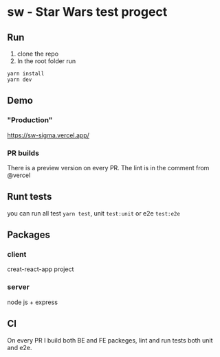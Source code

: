 # sw - Star Wars test progect

## Run

1. clone the repo
2. In the root folder run

```
yarn install
yarn dev
```

## Demo

### "Production"

https://sw-sigma.vercel.app/

### PR builds

There is a preview version on every PR. The lint is in the comment from @vercel

## Runt tests

you can run all test `yarn test`, unit `test:unit` or e2e `test:e2e`

## Packages

### client

creat-react-app project

### server

node js + express

## CI

On every PR I build both BE and FE packeges, lint and run tests both unit and e2e.
